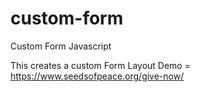 # custom-form
Custom Form Javascript

This creates a custom Form Layout
Demo = https://www.seedsofpeace.org/give-now/
